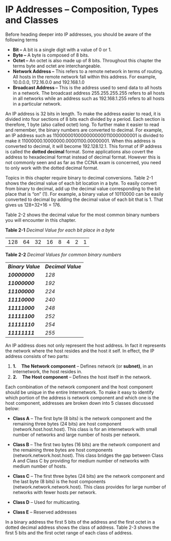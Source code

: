 # IP Addresses – Composition, Types and Classes

Before heading deeper into IP addresses, you should be aware of the following terms

- **Bit –** A bit is a single digit with a value of 0 or 1.
- **Byte –** A byte is composed of 8 bits.
- **Octet –** An octet is also made up of 8 bits. Throughout this chapter the terms byte and octet are interchangeable.
- **Network Address –** This refers to a remote network in terms of routing. All hosts in the remote network fall within this address. For example, 10.0.0.0, 172.16.0.0 and 192.168.1.0
- **Broadcast Address –** This is the address used to send data to all hosts in a network. The broadcast address 255.255.255.255 refers to all hosts in all networks while an address such as 192.168.1.255 refers to all hosts in a particular network.

An IP address is 32 bits in length. To make the address easier to read, it is divided into four sections of 8 bits each divided by a period. Each section is therefore, 1 byte (also called octet) long. To further make it easier to read and remember, the binary numbers are converted to decimal. For example, an IP address such as 11000000100000000000110000000001 is divided to make it 11000000.10000000.00001100.00000001. When this address is converted to decimal, it will become 192.128.12.1. This format of IP address is called the **dotted decimal** format. Some applications also covert the address to hexadecimal format instead of decimal format. However this is not commonly seen and as far as the CCNA exam is concerned, you need to only work with the dotted decimal format.

Topics in this chapter require binary to decimal conversions. Table 2-1 shows the decimal value of each bit location in a byte. To easily convert from binary to decimal, add up the decimal value corresponding to the bit place that is “on” (1). For example, a binary value of 10110000 can be easily converted to decimal by adding the decimal value of each bit that is 1. That gives us 128+32+16 = 176.

Table 2-2 shows the decimal value for the most common binary numbers you will encounter in this chapter.

**Table 2-1** _Decimal Value for each bit place in a byte_

|   |   |   |   |   |   |   |   |
|---|---|---|---|---|---|---|---|
|128|64|32|16|8|4|2|1|

**Table 2-2** _Decimal Values for common binary numbers_ 

|   |   |
|---|---|
|**_Binary Value_**|**_Decimal Value_**|
|**_10000000_**|_128_|
|**_11000000_**|_192_|
|**_11100000_**|_224_|
|**_11110000_**|_240_|
|**_11111000_**|_248_|
|**_11111100_**|_252_|
|**_11111110_**|_254_|
|**_11111111_**|_255_|

An IP address does not only represent the host address. In fact it represents the network where the host resides and the host it self. In effect, the IP address consists of two parts:

1. **1.**    **The Network component** – Defines network (or **subnet)**, in an internetwork, the host resides in.
2. **2.**    **The Host component** – Defines the host itself in the network.

Each combination of the network component and the host component should be unique in the entire Internetwork. To make it easy to identify which portion of the address is network component and which one is the host component, addresses are broken down into 5 classes discussed below:

- **Class A** – The first byte (8 bits) is the network component and the remaining three bytes (24 bits) are host component (network.host.host.host). This class is for an internetwork with small number of networks and large number of hosts per network.

- **Class B** – The first two bytes (16 bits) are the network component and the remaining three bytes are host components (network.network.host.host). This class bridges the gap between Class A and Class C by providing for medium number of networks with medium number of hosts.

- **Class C** – The first three bytes (24 bits) are the network component and the last byte (8 bits) is the host components (network.network.network.host). This class provides for large number of networks with fewer hosts per network.

- **Class D** – Used for multicasting.

- **Class E** – Reserved addresses

In a binary address the first 5 bits of the address and the first octet in a dotted decimal address shows the class of address. Table 2-3 shows the first 5 bits and the first octet range of each class of address.